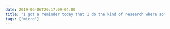 ```yaml
---
date: 2019-06-06T20:17:09-04:00
title: "I got a reminder today that I do the kind of research where something as hilariously unintuitive as telling a program to treat long numbers as “words made up of 0-9” is actually a critical step to making sure you get the right results."
tags: ["micro"]
---
```

